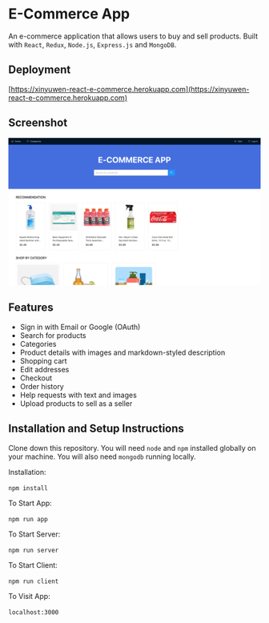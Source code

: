 # E-Commerce App

An e-commerce application that allows users to buy and sell products. Built with `React`, `Redux`, `Node.js`, `Express.js` and `MongoDB`.

## Deployment

[https://xinyuwen-react-e-commerce.herokuapp.com](https://xinyuwen-react-e-commerce.herokuapp.com)

## Screenshot

![screen shot](https://github.com/xinyuwen23/react-e-commerce/blob/master/screenshots/1.png?raw=true)

## Features

- Sign in with Email or Google (OAuth)
- Search for products
- Categories
- Product details with images and markdown-styled description
- Shopping cart
- Edit addresses
- Checkout
- Order history
- Help requests with text and images
- Upload products to sell as a seller

## Installation and Setup Instructions

Clone down this repository. You will need `node` and `npm` installed globally on your machine. You will also need `mongodb` running locally.

Installation:

`npm install`

To Start App:

`npm run app`

To Start Server:

`npm run server`

To Start Client:

`npm run client`

To Visit App:

`localhost:3000`
